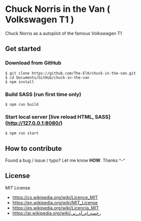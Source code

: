 # Chuck Norris in the Van ( Volkswagen T1 )
Chuck Norris as a autopilot of the famous Volkswagen T1




## Get started

### Download from GitHub
```
$ git clone https://github.com/The-El0/chuck-in-the-van.git
$ cd Documents/GitHub/chuck-in-the-van
$ npm install
```


### Build SASS (run first time only)
```
$ npm run build
```


### Start local server [live reload HTML, SASS]  (http://127.0.0.1:8080/)
```
$ npm run start
```






## How to contribute
Found a bug / issue / typo? Let me know __HOW__. Thanks ^-^




## License

MIT License

* https://cs.wikipedia.org/wiki/Licence_MIT
* https://en.wikipedia.org/wiki/MIT_License
* https://es.wikipedia.org/wiki/Licencia_MIT
* https://ar.wikipedia.org/wiki/رخصة_إم_أي_تي